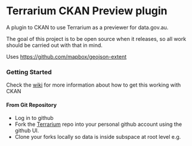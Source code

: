 Terrarium CKAN Preview plugin
================================

A plugin to CKAN to use Terrarium as a previewer for data.gov.au.

The goal of this project is to be open source when it releases, so all work
 should be carried out with that in mind.

Uses https://github.com/mapbox/geojson-extent

### Getting Started ###

Check the [wiki](https://github.com/NICTA/nationalmap/wiki) for 
more information about how to get this working with CKAN

#### From Git Repository ####
* Log in to github
* Fork the [Terrarium](https://github.com/NICTA/nationalmap.git) repo into your personal github account using the github UI.
* Clone your forks locally so data is inside subspace at root level e.g.



